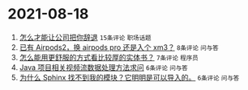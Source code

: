 # 2021-08-18

1. [怎么才能让公司把你辞退](https://www.v2ex.com/t/796439) `15条评论` `职场话题`
1. [已有 Airpods2，换 airpods pro 还是入个 xm3？](https://www.v2ex.com/t/796453) `8条评论` `问与答`
1. [怎么能用更舒服的方式看比较厚的实体书？](https://www.v2ex.com/t/796457) `7条评论` `程序员`
1. [Java 项目相关视频流数据处理方法求问](https://www.v2ex.com/t/796442) `6条评论` `问与答`
1. [为什么 Sphinx 找不到我的模块？它明明是可以导入的。](https://www.v2ex.com/t/796440) `6条评论` `问与答`
